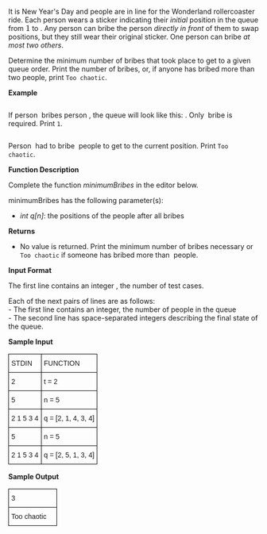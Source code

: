 <div class="hackdown-content">
    <p>It is New Year's Day and people are in line for the Wonderland rollercoaster ride. Each person wears a sticker indicating their <em>initial</em> position in the queue from <span style="font-size: 100%; display: inline-block;" class="MathJax_SVG" id="MathJax-Element-1-Frame"><svg xmlns:xlink="http://www.w3.org/1999/xlink" width="1.162ex" height="2.176ex" style="vertical-align: -0.338ex;" viewBox="0 -791.3 500.5 936.9" role="img" focusable="false"><g stroke="currentColor" fill="currentColor" stroke-width="0" transform="matrix(1 0 0 -1 0 0)"><path stroke-width="1" d="M213 578L200 573Q186 568 160 563T102 556H83V602H102Q149 604 189 617T245 641T273 663Q275 666 285 666Q294 666 302 660V361L303 61Q310 54 315 52T339 48T401 46H427V0H416Q395 3 257 3Q121 3 100 0H88V46H114Q136 46 152 46T177 47T193 50T201 52T207 57T213 61V578Z"></path></g></svg></span> to <span style="font-size: 100%; display: inline-block;" class="MathJax_SVG" id="MathJax-Element-2-Frame"></span>. Any person can bribe the person <em>directly in front</em> of them to swap positions, but they still wear their original sticker. One person can bribe <em>at most two others</em>.  </p>

<p>Determine the minimum number of bribes that took place to get to a given queue order.  Print the number of bribes, or, if anyone has bribed more than two people, print <code>Too chaotic</code>.</p>

<p><strong>Example</strong>  </p>

<p><span style="font-size: 100%; display: inline-block;" class="MathJax_SVG" id="MathJax-Element-3-Frame"></span>   </p>

<p>If person <span style="font-size: 100%; display: inline-block;" class="MathJax_SVG" id="MathJax-Element-4-Frame"></span> bribes person <span style="font-size: 100%; display: inline-block;" class="MathJax_SVG" id="MathJax-Element-5-Frame"></span>, the queue will look like this: <span style="font-size: 100%; display: inline-block;" class="MathJax_SVG" id="MathJax-Element-6-Frame"></span>.  Only <span style="font-size: 100%; display: inline-block;" class="MathJax_SVG" id="MathJax-Element-7-Frame"></span> bribe is required. Print <code>1</code>.</p>

<p><span style="font-size: 100%; display: inline-block;" class="MathJax_SVG" id="MathJax-Element-8-Frame"></span>  </p>

<p>Person <span style="font-size: 100%; display: inline-block;" class="MathJax_SVG" id="MathJax-Element-9-Frame"></span> had to bribe <span style="font-size: 100%; display: inline-block;" class="MathJax_SVG" id="MathJax-Element-10-Frame"></span> people to get to the current position.  Print <code>Too chaotic</code>.  </p>

<p><strong>Function Description</strong></p>

<p>Complete the function <em>minimumBribes</em> in the editor below.  </p>

<p>minimumBribes has the following parameter(s):</p>

<ul>
<li><em>int q[n]</em>: the positions of the people after all bribes    </li>
</ul>

<p><strong>Returns</strong>  </p>

<ul>
<li>No value is returned.  Print the minimum number of bribes necessary or <code>Too chaotic</code> if someone has bribed more than <span style="font-size: 100%; display: inline-block;" class="MathJax_SVG" id="MathJax-Element-11-Frame"></span> people.  </li>
</ul></div>

<p><strong>Input Format</strong></p>

<p>The first line contains an integer <span style="font-size: 100%; display: inline-block;" class="MathJax_SVG" id="MathJax-Element-1-Frame"></span>, the number of test cases.   </p>

<p>Each of the next </span> pairs of lines are as follows: <br>
- The first line contains an integer, the number of people in the queue <br>
- The second line has space-separated integers describing the final state of the queue.  
</p>

<p><b>Sample Input
</b></p>
<style type="text/css">
.tg  {border-collapse:collapse;border-spacing:0;}
.tg td{border-color:black;border-style:solid;border-width:1px;font-family:Arial, sans-serif;font-size:14px;
  overflow:hidden;padding:10px 5px;word-break:normal;}
.tg th{border-color:black;border-style:solid;border-width:1px;font-family:Arial, sans-serif;font-size:14px;
  font-weight:normal;overflow:hidden;padding:10px 5px;word-break:normal;}
.tg .tg-0lax{text-align:left;vertical-align:top}
@media screen and (max-width: 767px) {.tg {width: auto !important;}.tg col {width: auto !important;}.tg-wrap {overflow-x: auto;-webkit-overflow-scrolling: touch;}}</style>
<div class="tg-wrap"><table class="tg">
<thead>
  <tr>
    <th class="tg-0lax">STDIN</th>
    <th class="tg-0lax">FUNCTION</th>
  </tr>
</thead>
<tbody>
  <tr>
    <td class="tg-0lax">2</td>
    <td class="tg-0lax">t = 2</td>
  </tr>
  <tr>
    <td class="tg-0lax">5</td>
    <td class="tg-0lax">n = 5</td>
  </tr>
  <tr>
    <td class="tg-0lax">2 1 5 3 4 </td>
    <td class="tg-0lax">q = [2, 1, 4, 3, 4] </td>
  </tr>
  <tr>
    <td class="tg-0lax">5</td>
    <td class="tg-0lax">n = 5</td>
  </tr>
  <tr>
    <td class="tg-0lax">2 1 5 3 4 </td>
    <td class="tg-0lax">q = [2, 5, 1, 3, 4] </td>
  </tr>
</tbody>
</table></div>

<p><b>Sample Output
</b></p>
<style type="text/css">
.tg  {border-collapse:collapse;border-spacing:0;}
.tg td{border-color:black;border-style:solid;border-width:1px;font-family:Arial, sans-serif;font-size:14px;
  overflow:hidden;padding:10px 5px;word-break:normal;}
.tg th{border-color:black;border-style:solid;border-width:1px;font-family:Arial, sans-serif;font-size:14px;
  font-weight:normal;overflow:hidden;padding:10px 5px;word-break:normal;}
.tg .tg-0lax{text-align:left;vertical-align:top}
@media screen and (max-width: 767px) {.tg {width: auto !important;}.tg col {width: auto !important;}.tg-wrap {overflow-x: auto;-webkit-overflow-scrolling: touch;}}</style>
<div class="tg-wrap"><table class="tg">
<thead>
  <tr>
    <th class="tg-0lax">3</th>
  </tr>
</thead>
<tbody>
  <tr>
    <td class="tg-0lax">Too chaotic&nbsp;&nbsp;&nbsp;&nbsp;</td>
  </tr>
</tbody>
</table></div>

